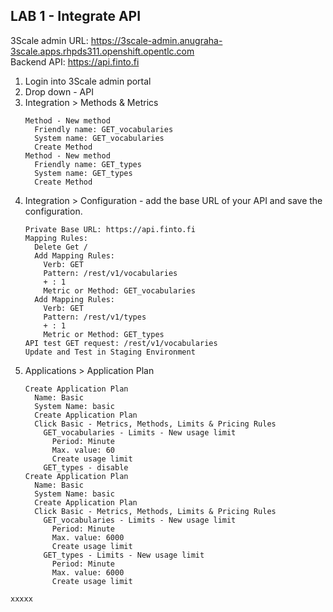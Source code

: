 
## LAB 1 - Integrate API

3Scale admin URL: https://3scale-admin.anugraha-3scale.apps.rhpds311.openshift.opentlc.com  
Backend API: https://api.finto.fi  
  
1. Login into 3Scale admin portal
2. Drop down - API
3. Integration > Methods & Metrics 
   ```
   Method - New method  
     Friendly name: GET_vocabularies  
     System name: GET_vocabularies  
     Create Method  
   Method - New method  
     Friendly name: GET_types  
     System name: GET_types  
     Create Method  
   ```
4. Integration > Configuration - add the base URL of your API and save the configuration.
   ```
   Private Base URL: https://api.finto.fi
   Mapping Rules:
     Delete Get /
     Add Mapping Rules:
       Verb: GET
       Pattern: /rest/v1/vocabularies
       + : 1
       Metric or Method: GET_vocabularies
     Add Mapping Rules:
       Verb: GET
       Pattern: /rest/v1/types
       + : 1
       Metric or Method: GET_types
   API test GET request: /rest/v1/vocabularies
   Update and Test in Staging Environment
   ```
5. Applications > Application Plan
   ```
   Create Application Plan
     Name: Basic
     System Name: basic
     Create Application Plan
     Click Basic - Metrics, Methods, Limits & Pricing Rules 
       GET_vocabularies - Limits - New usage limit
         Period: Minute
         Max. value: 60
         Create usage limit
       GET_types - disable
   Create Application Plan
     Name: Basic
     System Name: basic
     Create Application Plan
     Click Basic - Metrics, Methods, Limits & Pricing Rules 
       GET_vocabularies - Limits - New usage limit
         Period: Minute
         Max. value: 6000
         Create usage limit
       GET_types - Limits - New usage limit
         Period: Minute
         Max. value: 6000
         Create usage limit
    ```
       

```
xxxxx
```

